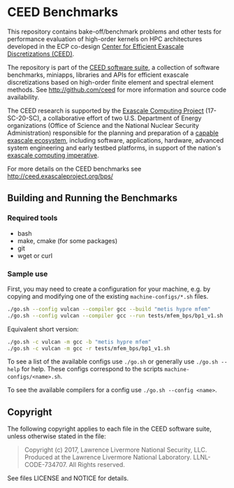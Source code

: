 # CEED Benchmarks

This repository contains bake-off/benchmark problems and other tests for
performance evaluation of high-order kernels on HPC architectures developed in
the ECP co-design [Center for Efficient Exascale Discretizations
(CEED)](http://ceed.exascaleproject.org).

The repository is part of the [CEED software
suite](http://ceed.exascaleproject.org/software/), a collection of software
benchmarks, miniapps, libraries and APIs for efficient exascale discretizations
based on high-order finite element and spectral element methods.  See
http://github.com/ceed for more information and source code availability.

The CEED research is supported by the [Exascale Computing
Project](https://exascaleproject.org/exascale-computing-project) (17-SC-20-SC),
a collaborative effort of two U.S. Department of Energy organizations (Office of
Science and the National Nuclear Security Administration) responsible for the
planning and preparation of a [capable exascale
ecosystem](https://exascaleproject.org/what-is-exascale/), including software,
applications, hardware, advanced system engineering and early testbed platforms,
in support of the nation's [exascale computing
imperative](https://obamawhitehouse.archives.gov/the-press-office/2015/07/29/executive-order-creating-national-strategic-computing-initiative).

For more details on the CEED benchmarks see http://ceed.exascaleproject.org/bps/

## Building and Running the Benchmarks

### Required tools

* bash
* make, cmake (for some packages)
* git
* wget or curl

### Sample use

First, you may need to create a configuration for your machine, e.g. by copying
and modifying one of the existing `machine-configs/*.sh` files.

```sh
./go.sh --config vulcan --compiler gcc --build "metis hypre mfem"
./go.sh --config vulcan --compiler gcc --run tests/mfem_bps/bp1_v1.sh
```

Equivalent short version:

```sh
./go.sh -c vulcan -m gcc -b "metis hypre mfem"
./go.sh -c vulcan -m gcc -r tests/mfem_bps/bp1_v1.sh
```

To see a list of the available configs use `./go.sh` or generally use
`./go.sh --help` for help. These configs correspond to the scripts
`machine-configs/<name>.sh`.

To see the available compilers for a config use `./go.sh --config <name>`.

## Copyright

The following copyright applies to each file in the CEED software suite, unless
otherwise stated in the file:

> Copyright (c) 2017, Lawrence Livermore National Security, LLC. Produced at the
> Lawrence Livermore National Laboratory. LLNL-CODE-734707. All Rights reserved.

See files LICENSE and NOTICE for details.

